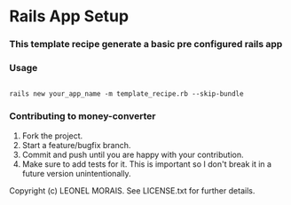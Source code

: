 # Rails App Setup
### This template recipe generate a basic pre configured rails app


### Usage

```rails

rails new your_app_name -m template_recipe.rb --skip-bundle

```


### Contributing to money-converter
 
1. Fork the project.
2. Start a feature/bugfix branch.
3. Commit and push until you are happy with your contribution.
4. Make sure to add tests for it. This is important so I don't break it in a future version unintentionally.


Copyright (c) LEONEL MORAIS. See LICENSE.txt for
further details.

